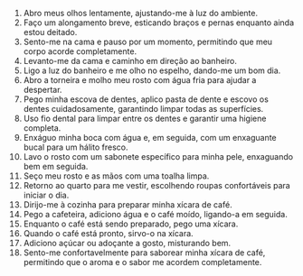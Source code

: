 1. Abro meus olhos lentamente, ajustando-me à luz do ambiente.
2. Faço um alongamento breve, esticando braços e pernas enquanto ainda estou deitado.
3. Sento-me na cama e pauso por um momento, permitindo que meu corpo acorde completamente.
4. Levanto-me da cama e caminho em direção ao banheiro.
5. Ligo a luz do banheiro e me olho no espelho, dando-me um bom dia.
6. Abro a torneira e molho meu rosto com água fria para ajudar a despertar.
7. Pego minha escova de dentes, aplico pasta de dente e escovo os dentes cuidadosamente, garantindo limpar todas as superfícies.
8. Uso fio dental para limpar entre os dentes e garantir uma higiene completa.
9. Enxáguo minha boca com água e, em seguida, com um enxaguante bucal para um hálito fresco.
10. Lavo o rosto com um sabonete específico para minha pele, enxaguando bem em seguida.
11. Seço meu rosto e as mãos com uma toalha limpa.
12. Retorno ao quarto para me vestir, escolhendo roupas confortáveis para iniciar o dia.
13. Dirijo-me à cozinha para preparar minha xícara de café.
14. Pego a cafeteira, adiciono água e o café moído, ligando-a em seguida.
15. Enquanto o café está sendo preparado, pego uma xícara.
16. Quando o café está pronto, sirvo-o na xícara.
17. Adiciono açúcar ou adoçante a gosto, misturando bem.
18. Sento-me confortavelmente para saborear minha xícara de café, permitindo que o aroma e o sabor me acordem completamente.
